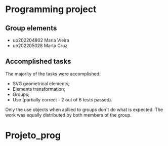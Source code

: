 # Programming project

## Group elements

- up202204802 Maria Vieira
- up202205028 Marta Cruz


## Accomplished tasks

The majority of the tasks were accomplished:
- SVG geometrical elements;
- Elements transformation;
- Groups;
- Use (partially correct - 2 out of 6 tests passed).

Only the use objects when apllied to groups don´t do what is expected.
The work was equally distributed by both members of the group.


# Projeto_prog
